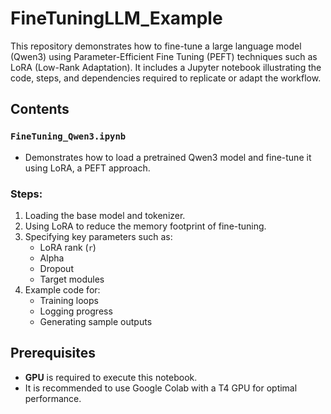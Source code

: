 # FineTuningLLM_Example

This repository demonstrates how to fine-tune a large language model (Qwen3) using Parameter-Efficient Fine Tuning (PEFT) techniques such as LoRA (Low-Rank Adaptation). It includes a Jupyter notebook illustrating the code, steps, and dependencies required to replicate or adapt the workflow.

## Contents

### `FineTuning_Qwen3.ipynb`
- Demonstrates how to load a pretrained Qwen3 model and fine-tune it using LoRA, a PEFT approach.

### Steps:
1. Loading the base model and tokenizer.
2. Using LoRA to reduce the memory footprint of fine-tuning.
3. Specifying key parameters such as:
    - LoRA rank (`r`)
    - Alpha
    - Dropout
    - Target modules
4. Example code for:
    - Training loops
    - Logging progress
    - Generating sample outputs

## Prerequisites
- **GPU** is required to execute this notebook.
- It is recommended to use Google Colab with a T4 GPU for optimal performance. 
